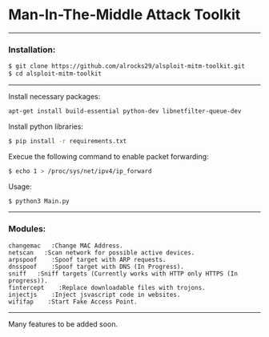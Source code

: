 # Man-In-The-Middle Attack Toolkit

<hr />

### Installation:

```bash
$ git clone https://github.com/alrocks29/alsploit-mitm-toolkit.git
$ cd alsploit-mitm-toolkit
```
<hr />

Install necessary packages:
```bash
apt-get install build-essential python-dev libnetfilter-queue-dev
```

Install python libraries:
```bash
$ pip install -r requirements.txt
```

Execue the following command to enable packet forwarding:
```bash
$ echo 1 > /proc/sys/net/ipv4/ip_forward
```

Usage:
```bash
$ python3 Main.py
```

<hr />

### Modules:
```
changemac   :Change MAC Address.
netscan   :Scan network for possible active devices.
arpspoof    :Spoof target with ARP requests.
dnsspoof    :Spoof target with DNS (In Progress).
sniff   :Sniff targets (Currently works with HTTP only HTTPS (In progress)).
fintercept    :Replace downloadable files with trojons.
injectjs    :Inject jsvascript code in websites.
wififap    :Start Fake Access Point.
```
<hr />

Many features to be added soon.




